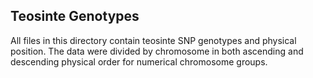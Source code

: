 ## Teosinte Genotypes

All files in this directory contain teosinte SNP genotypes and physical position. The data were divided by chromosome in both ascending and descending physical order for numerical chromosome groups.
